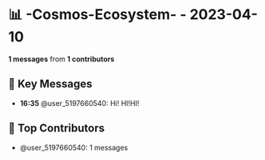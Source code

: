 # 📊 -Cosmos-Ecosystem- - 2023-04-10
**1 messages** from **1 contributors**

## 💬 Key Messages
- **16:35** @user_5197660540: Hi! HI!HI!

## 👥 Top Contributors
- @user_5197660540: 1 messages